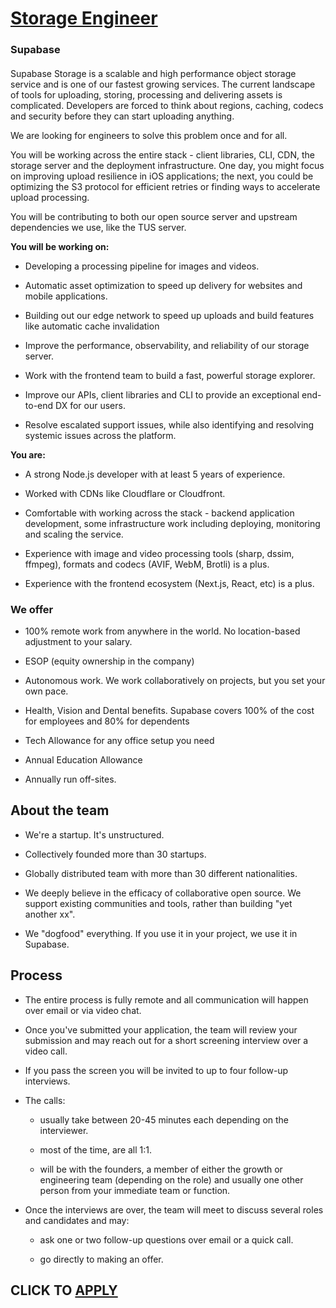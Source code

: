 # [Storage Engineer](https://www.remotewlb.com/apply/storage-engineer-138572)  
### Supabase  
####  

Supabase Storage is a scalable and high performance object storage service and is one of our fastest growing services. The current landscape of tools for uploading, storing, processing and delivering assets is complicated. Developers are forced to think about regions, caching, codecs and security before they can start uploading anything.

We are looking for engineers to solve this problem once and for all.

You will be working across the entire stack - client libraries, CLI, CDN, the storage server and the deployment infrastructure. One day, you might focus on improving upload resilience in iOS applications; the next, you could be optimizing the S3 protocol for efficient retries or finding ways to accelerate upload processing.

You will be contributing to both our open source server and upstream dependencies we use, like the TUS server.

 **You will be working on:**

  * Developing a processing pipeline for images and videos.

  * Automatic asset optimization to speed up delivery for websites and mobile applications.

  * Building out our edge network to speed up uploads and build features like automatic cache invalidation

  * Improve the performance, observability, and reliability of our storage server.

  * Work with the frontend team to build a fast, powerful storage explorer.

  * Improve our APIs, client libraries and CLI to provide an exceptional end-to-end DX for our users.

  * Resolve escalated support issues, while also identifying and resolving systemic issues across the platform.

 **You are:**

  * A strong Node.js developer with at least 5 years of experience.

  * Worked with CDNs like Cloudflare or Cloudfront.

  * Comfortable with working across the stack - backend application development, some infrastructure work including deploying, monitoring and scaling the service.

  * Experience with image and video processing tools (sharp, dssim, ffmpeg), formats and codecs (AVIF, WebM, Brotli) is a plus.

  * Experience with the frontend ecosystem (Next.js, React, etc) is a plus.

### We offer

  * 100% remote work from anywhere in the world. No location-based adjustment to your salary.

  * ESOP (equity ownership in the company)

  * Autonomous work. We work collaboratively on projects, but you set your own pace.

  * Health, Vision and Dental benefits. Supabase covers 100% of the cost for employees and 80% for dependents

  * Tech Allowance for any office setup you need

  * Annual Education Allowance

  * Annually run off-sites.

## About the team

  * We're a startup. It's unstructured.

  * Collectively founded more than 30 startups.

  * Globally distributed team with more than 30 different nationalities.

  * We deeply believe in the efficacy of collaborative open source. We support existing communities and tools, rather than building "yet another xx".

  * We "dogfood" everything. If you use it in your project, we use it in Supabase.

## Process

  * The entire process is fully remote and all communication will happen over email or via video chat.

  * Once you've submitted your application, the team will review your submission and may reach out for a short screening interview over a video call.

  * If you pass the screen you will be invited to up to four follow-up interviews. 

  * The calls:

    * usually take between 20-45 minutes each depending on the interviewer.

    * most of the time, are all 1:1.

    * will be with the founders, a member of either the growth or engineering team (depending on the role) and usually one other person from your immediate team or function.

  * Once the interviews are over, the team will meet to discuss several roles and candidates and may:

    * ask one or two follow-up questions over email or a quick call.

    * go directly to making an offer.

  
## CLICK TO [APPLY](https://www.remotewlb.com/apply/storage-engineer-138572)

